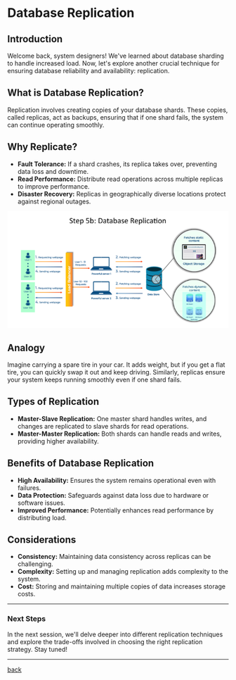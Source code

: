 # **Database Replication**

## **Introduction**

Welcome back, system designers\! We've learned about database sharding to handle increased load. Now, let's explore another crucial technique for ensuring database reliability and availability: replication.

## **What is Database Replication?**

Replication involves creating copies of your database shards. These copies, called replicas, act as backups, ensuring that if one shard fails, the system can continue operating smoothly.

## **Why Replicate?**

* **Fault Tolerance:** If a shard crashes, its replica takes over, preventing data loss and downtime.  
* **Read Performance:** Distribute read operations across multiple replicas to improve performance.  
* **Disaster Recovery:** Replicas in geographically diverse locations protect against regional outages.


![06.png](img/06.png)

## **Analogy**

Imagine carrying a spare tire in your car. It adds weight, but if you get a flat tire, you can quickly swap it out and keep driving. Similarly, replicas ensure your system keeps running smoothly even if one shard fails.

## **Types of Replication**

* **Master-Slave Replication:** One master shard handles writes, and changes are replicated to slave shards for read operations.  
* **Master-Master Replication:** Both shards can handle reads and writes, providing higher availability.

## **Benefits of Database Replication**

* **High Availability:** Ensures the system remains operational even with failures.  
* **Data Protection:** Safeguards against data loss due to hardware or software issues.  
* **Improved Performance:** Potentially enhances read performance by distributing load.

## **Considerations**

* **Consistency:** Maintaining data consistency across replicas can be challenging.  
* **Complexity:** Setting up and managing replication adds complexity to the system.  
* **Cost:** Storing and maintaining multiple copies of data increases storage costs.

---
### **Next Steps**

In the next session, we'll delve deeper into different replication techniques and explore the trade-offs involved in choosing the right replication strategy. Stay tuned\!

---

[back](../README.md)